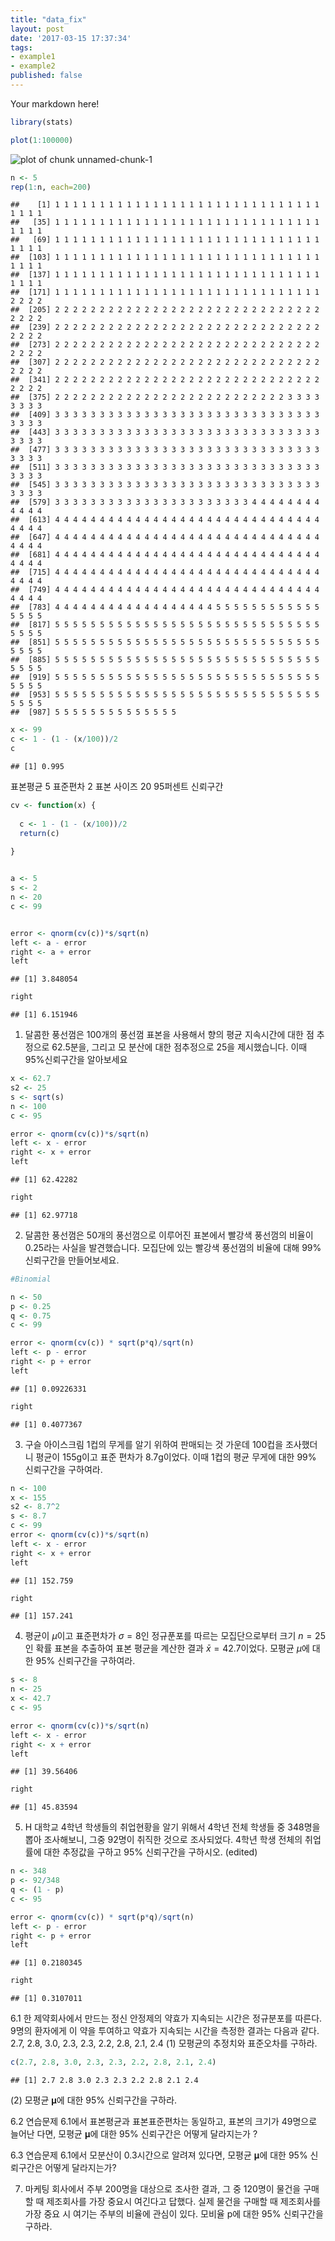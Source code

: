 ```yaml
---
title: "data_fix"
layout: post
date: '2017-03-15 17:37:34'
tags:
- example1
- example2
published: false
---
```


Your markdown here!


```r
library(stats)

plot(1:100000)
```

![plot of chunk unnamed-chunk-1](/figure/source/data-fix/2017-02-18-data-fix/unnamed-chunk-1-1.png)

```r
n <- 5
rep(1:n, each=200)
```

```
##    [1] 1 1 1 1 1 1 1 1 1 1 1 1 1 1 1 1 1 1 1 1 1 1 1 1 1 1 1 1 1 1 1 1 1 1
##   [35] 1 1 1 1 1 1 1 1 1 1 1 1 1 1 1 1 1 1 1 1 1 1 1 1 1 1 1 1 1 1 1 1 1 1
##   [69] 1 1 1 1 1 1 1 1 1 1 1 1 1 1 1 1 1 1 1 1 1 1 1 1 1 1 1 1 1 1 1 1 1 1
##  [103] 1 1 1 1 1 1 1 1 1 1 1 1 1 1 1 1 1 1 1 1 1 1 1 1 1 1 1 1 1 1 1 1 1 1
##  [137] 1 1 1 1 1 1 1 1 1 1 1 1 1 1 1 1 1 1 1 1 1 1 1 1 1 1 1 1 1 1 1 1 1 1
##  [171] 1 1 1 1 1 1 1 1 1 1 1 1 1 1 1 1 1 1 1 1 1 1 1 1 1 1 1 1 1 1 2 2 2 2
##  [205] 2 2 2 2 2 2 2 2 2 2 2 2 2 2 2 2 2 2 2 2 2 2 2 2 2 2 2 2 2 2 2 2 2 2
##  [239] 2 2 2 2 2 2 2 2 2 2 2 2 2 2 2 2 2 2 2 2 2 2 2 2 2 2 2 2 2 2 2 2 2 2
##  [273] 2 2 2 2 2 2 2 2 2 2 2 2 2 2 2 2 2 2 2 2 2 2 2 2 2 2 2 2 2 2 2 2 2 2
##  [307] 2 2 2 2 2 2 2 2 2 2 2 2 2 2 2 2 2 2 2 2 2 2 2 2 2 2 2 2 2 2 2 2 2 2
##  [341] 2 2 2 2 2 2 2 2 2 2 2 2 2 2 2 2 2 2 2 2 2 2 2 2 2 2 2 2 2 2 2 2 2 2
##  [375] 2 2 2 2 2 2 2 2 2 2 2 2 2 2 2 2 2 2 2 2 2 2 2 2 2 2 3 3 3 3 3 3 3 3
##  [409] 3 3 3 3 3 3 3 3 3 3 3 3 3 3 3 3 3 3 3 3 3 3 3 3 3 3 3 3 3 3 3 3 3 3
##  [443] 3 3 3 3 3 3 3 3 3 3 3 3 3 3 3 3 3 3 3 3 3 3 3 3 3 3 3 3 3 3 3 3 3 3
##  [477] 3 3 3 3 3 3 3 3 3 3 3 3 3 3 3 3 3 3 3 3 3 3 3 3 3 3 3 3 3 3 3 3 3 3
##  [511] 3 3 3 3 3 3 3 3 3 3 3 3 3 3 3 3 3 3 3 3 3 3 3 3 3 3 3 3 3 3 3 3 3 3
##  [545] 3 3 3 3 3 3 3 3 3 3 3 3 3 3 3 3 3 3 3 3 3 3 3 3 3 3 3 3 3 3 3 3 3 3
##  [579] 3 3 3 3 3 3 3 3 3 3 3 3 3 3 3 3 3 3 3 3 3 3 4 4 4 4 4 4 4 4 4 4 4 4
##  [613] 4 4 4 4 4 4 4 4 4 4 4 4 4 4 4 4 4 4 4 4 4 4 4 4 4 4 4 4 4 4 4 4 4 4
##  [647] 4 4 4 4 4 4 4 4 4 4 4 4 4 4 4 4 4 4 4 4 4 4 4 4 4 4 4 4 4 4 4 4 4 4
##  [681] 4 4 4 4 4 4 4 4 4 4 4 4 4 4 4 4 4 4 4 4 4 4 4 4 4 4 4 4 4 4 4 4 4 4
##  [715] 4 4 4 4 4 4 4 4 4 4 4 4 4 4 4 4 4 4 4 4 4 4 4 4 4 4 4 4 4 4 4 4 4 4
##  [749] 4 4 4 4 4 4 4 4 4 4 4 4 4 4 4 4 4 4 4 4 4 4 4 4 4 4 4 4 4 4 4 4 4 4
##  [783] 4 4 4 4 4 4 4 4 4 4 4 4 4 4 4 4 4 4 5 5 5 5 5 5 5 5 5 5 5 5 5 5 5 5
##  [817] 5 5 5 5 5 5 5 5 5 5 5 5 5 5 5 5 5 5 5 5 5 5 5 5 5 5 5 5 5 5 5 5 5 5
##  [851] 5 5 5 5 5 5 5 5 5 5 5 5 5 5 5 5 5 5 5 5 5 5 5 5 5 5 5 5 5 5 5 5 5 5
##  [885] 5 5 5 5 5 5 5 5 5 5 5 5 5 5 5 5 5 5 5 5 5 5 5 5 5 5 5 5 5 5 5 5 5 5
##  [919] 5 5 5 5 5 5 5 5 5 5 5 5 5 5 5 5 5 5 5 5 5 5 5 5 5 5 5 5 5 5 5 5 5 5
##  [953] 5 5 5 5 5 5 5 5 5 5 5 5 5 5 5 5 5 5 5 5 5 5 5 5 5 5 5 5 5 5 5 5 5 5
##  [987] 5 5 5 5 5 5 5 5 5 5 5 5 5 5
```

```r
x <- 99
c <- 1 - (1 - (x/100))/2
c
```

```
## [1] 0.995
```


표본평균 5
표준편차 2
표본 사이즈 20
95퍼센트 신뢰구간


```r
cv <- function(x) {
  
  c <- 1 - (1 - (x/100))/2
  return(c)
  
}


a <- 5
s <- 2
n <- 20
c <- 99


error <- qnorm(cv(c))*s/sqrt(n)
left <- a - error
right <- a + error
left
```

```
## [1] 3.848054
```

```r
right
```

```
## [1] 6.151946
```

1. 달콤한 풍선껌은 100개의 풍선껌 표본을 사용해서 향의 평균 지속시간에 대한 점 추정으로 62.5분을, 그리고 모 분산에 대한 점추정으로 25을 제시했습니다. 이때 95%신뢰구간을 알아보세요


```r
x <- 62.7
s2 <- 25
s <- sqrt(s)
n <- 100
c <- 95

error <- qnorm(cv(c))*s/sqrt(n)
left <- x - error
right <- x + error
left
```

```
## [1] 62.42282
```

```r
right
```

```
## [1] 62.97718
```

2. 달콤한 풍선껌은 50개의 풍선껌으로 이루어진 표본에서 빨강색 풍선껌의 비율이 0.25라는 사실을 발견했습니다. 모집단에 있는 빨강색 풍선껌의 비율에 대해 99% 신뢰구간을 만들어보세요.


```r
#Binomial

n <- 50
p <- 0.25
q <- 0.75
c <- 99

error <- qnorm(cv(c)) * sqrt(p*q)/sqrt(n)
left <- p - error
right <- p + error
left
```

```
## [1] 0.09226331
```

```r
right
```

```
## [1] 0.4077367
```

3. 구슬 아이스크림 1컵의 무게를 알기 위하여 판매되는 것 가운데 100컵을 조사했더니 평균이 155g이고 표준 편차가 8.7g이었다. 이때 1컵의 평균 무게에 대한 99% 신뢰구간을 구하여라.


```r
n <- 100
x <- 155
s2 <- 8.7^2
s <- 8.7
c <- 99
error <- qnorm(cv(c))*s/sqrt(n)
left <- x - error
right <- x + error
left
```

```
## [1] 152.759
```

```r
right
```

```
## [1] 157.241
```

4. 평균이 $\mu$이고 표준편차가 $\sigma = 8$인 정규푼포를 따르는 모집단으로부터 크기 $n = 25$인 확률 표본을 추출하여 표본 평균을 계산한 결과 $\bar{x} = 42.7$이었다. 모평균 $\mu$에 대한 95% 신뢰구간을 구하여라.


```r
s <- 8
n <- 25
x <- 42.7
c <- 95

error <- qnorm(cv(c))*s/sqrt(n)
left <- x - error
right <- x + error
left
```

```
## [1] 39.56406
```

```r
right
```

```
## [1] 45.83594
```

5. H 대학교 4학년 학생들의 취업현황을 알기 위해서 4학년 전체 학생들 중 348명을 뽑아 조사해보니, 그중 92명이 취직한 것으로 조사되었다. 4학년 학생 전체의 취업률에 대한 추정값을 구하고 95% 신뢰구간을 구하시오. (edited)


```r
n <- 348
p <- 92/348
q <- (1 - p)
c <- 95

error <- qnorm(cv(c)) * sqrt(p*q)/sqrt(n)
left <- p - error
right <- p + error
left
```

```
## [1] 0.2180345
```

```r
right
```

```
## [1] 0.3107011
```

6.1 한 제약회사에서 만드는 정신 안정제의 약효가 지속되는 시간은 정규분포를 따른다. 9명의 환자에게 이 약을 투여하고 약효가 지속되는 시간을 측정한 결과는 다음과 같다.
2.7, 2.8, 3.0, 2.3, 2.3, 2.2, 2.8, 2.1, 2.4
(1) 모평균의 추정치와 표준오차를 구하라.

```r
c(2.7, 2.8, 3.0, 2.3, 2.3, 2.2, 2.8, 2.1, 2.4)
```

```
## [1] 2.7 2.8 3.0 2.3 2.3 2.2 2.8 2.1 2.4
```

(2) 모평균 𝛍에 대한 95% 신뢰구간을 구하라.


6.2 연습문제 6.1에서 표본평균과 표본표준편차는 동일하고, 표본의 크기가 49명으로 늘어난 다면, 모평균 𝛍에 대한 95% 신뢰구간은 어떻게 달라지는가 ?


6.3 연습문제 6.1에서 모분산이 0.3시간으로 알려져 있다면, 모평균 𝛍에 대한 95% 신뢰구간은 어떻게 달라지는가?


7. 마케팅 회사에서 주부 200명을 대상으로 조사한 결과, 그 중 120명이 물건을 구매할 때 제조회사를 가장 중요시 여긴다고 답했다. 실제 물건을 구매할 때 제조회사를 가장 중요 시 여기는 주부의 비율에 관심이 있다. 모비율 p에 대한 95% 신뢰구간을 구하라.



